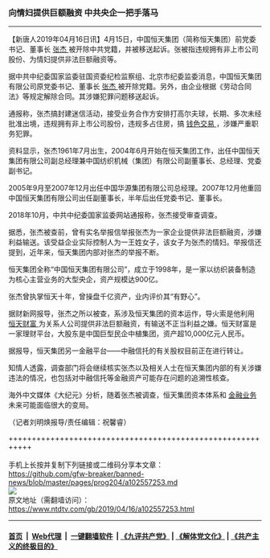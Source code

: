 ### 向情妇提供巨额融资 中共央企一把手落马
------------------------

<div class="post_content" itemprop="articleBody">
 <p>
  【新唐人2019年04月16日讯】4月15日，中国恒天集团（简称恒天集团）前党委书记、董事长
  <a href="https://www.ntdtv.com/gb/张杰.htm">
   张杰
  </a>
  被开除中共党籍，并被移送起诉。张被指违规拥有非上市公司股份、为情妇提供非法巨额融资等。
 </p>
 <p>
  据中共中纪委国家监委驻国资委纪检监察组、北京市纪委监委消息，中国恒天集团有限公司原党委书记、董事长
  <a href="https://www.ntdtv.com/gb/张杰.htm">
   张杰
  </a>
  被开除党籍。另外，由企业根据《劳动合同法》等规定解除合同。其涉嫌犯罪问题移送起诉。
 </p>
 <p>
  通报称，张杰搞封建迷信活动，接受业务合作方安排打高尔夫球，长期、多次未经批准出境，违规拥有非上市公司股份，违规多占住房，搞
  <a href="https://www.ntdtv.com/gb/钱色交易.htm">
   钱色交易
  </a>
  ，涉嫌严重职务犯罪。
 </p>
 <p>
  资料显示，张杰1961年7月出生，2004年6月开始在恒天集团工作，出任中国恒天集团有限公司副总经理兼中国纺织机械（集团）有限公司副董事长、总经理、党委副书记。
 </p>
 <p>
  2005年9月至2007年12月出任中国华源集团有限公司总经理。2007年12月他重回中国恒天集团有限公司出任副董事长，半年后出任党委书记、董事长。
 </p>
 <p>
  2018年10月，中共中纪委国家监委网站通报称，张杰接受审查调查。
 </p>
 <p>
  据悉，张杰被查前，曾有实名举报信举报张杰为一家企业提供非法巨额融资，涉嫌利益输送。该受益企业实际控制人为一王姓女子，该女子为张杰的情妇。举报信还提到，近年来，恒天集团内部对张杰的举报不断。
 </p>
 <p>
  恒天集团全称“中国恒天集团有限公司”，成立于1998年，是一家以纺织装备制造为核心主营业务的大型央企，资产规模达900亿。
 </p>
 <p>
  张杰曾执掌恒天十年，曾操盘千亿资产，业内评价其“有野心”。
 </p>
 <p>
  据财新网报导，张杰之所以被查，系涉及恒天集团的资本运作，导火索是他利用
  <a href="https://www.ntdtv.com/gb/恒天财富.htm">
   恒天财富
  </a>
  为关系人公司提供非法巨额融资，有输送不正当利益之嫌。恒天财富是一家理财平台，大股东是中国巨型民企中植集团，资产超10,000亿元人民币。
 </p>
 <p>
  据报导，恒天集团另一金融平台——中融信托的有关股权目前正在进行转让。
 </p>
 <p>
  知情人透露，调查部门将会继续核实张杰以及相关人士在恒天集团内部的有关涉嫌违法的情况，也包括对中融信托等金融资产可能存在问题的追溯性核查。
 </p>
 <p>
  海外中文媒体《大纪元》分析，随着张杰被调查，恒天集团资本体系和
  <a href="https://www.ntdtv.com/gb/金融业务.htm">
   金融业务
  </a>
  未来可能面临很大的变局。
 </p>
 <p>
  （记者刘明焕报导/责任编辑：祝馨睿）
 </p>
 <div class="single_ad">
 </div>
</div>

+++++++++++++++++++++++++++++++++++++++++++++++++++++++++++<br/><br/>
手机上长按并复制下列链接或二维码分享本文章：<br/>
https://github.com/gfw-breaker/banned-news/blob/master/pages/prog204/a102557253.md <br/>
<a href='https://github.com/gfw-breaker/banned-news/blob/master/pages/prog204/a102557253.md'><img src='https://github.com/gfw-breaker/banned-news/blob/master/pages/prog204/a102557253.md.png'/></a> <br/>
原文地址（需翻墙访问）：https://www.ntdtv.com/gb/2019/04/16/a102557253.html


------------------------
#### [首页](https://github.com/gfw-breaker/banned-news/blob/master/README.md) &nbsp;|&nbsp; [Web代理](https://github.com/labour-camp/helloworld) &nbsp;|&nbsp; [一键翻墙软件](https://github.com/gfw-breaker/nogfw/blob/master/README.md) &nbsp;| [《九评共产党》](https://github.com/gfw-breaker/9ping.md/blob/master/README.md#九评之一评共产党是什么) | [《解体党文化》](https://github.com/gfw-breaker/jtdwh.md/blob/master/README.md) | [《共产主义的终极目的》](https://github.com/gfw-breaker/gczydzjmd.md/blob/master/README.md)

